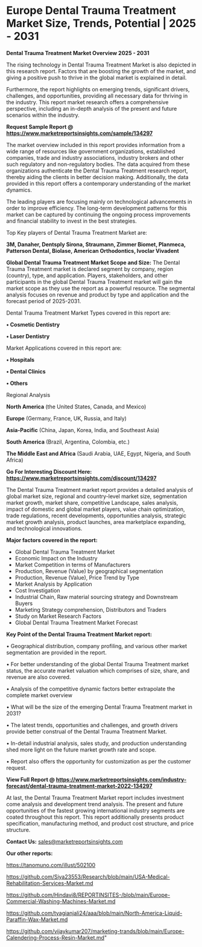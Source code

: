 # Europe Dental Trauma Treatment Market Size, Trends, Potential | 2025 - 2031

<Strong> Dental Trauma Treatment Market Overview 2025 - 2031</strong>

The rising technology in Dental Trauma Treatment Market is also depicted in this research report. Factors that are boosting the growth of the market, and giving a positive push to thrive in the global market is explained in detail.

Furthermore, the report highlights on emerging trends, significant drivers, challenges, and opportunities, providing all necessary data for thriving in the industry. This report market research offers a comprehensive perspective, including an in-depth analysis of the present and future scenarios within the industry.

<strong>Request Sample Report @ <a href=https://www.marketreportsinsights.com/sample/134297>https://www.marketreportsinsights.com/sample/134297</a></strong>

The market overview included in this report provides information from a wide range of resources like government organizations, established companies, trade and industry associations, industry brokers and other such regulatory and non-regulatory bodies. The data acquired from these organizations authenticate the Dental Trauma Treatment research report, thereby aiding the clients in better decision making. Additionally, the data provided in this report offers a contemporary understanding of the market dynamics.

The leading players are focusing mainly on technological advancements in order to improve efficiency. The long-term development patterns for this market can be captured by continuing the ongoing process improvements and financial stability to invest in the best strategies.

Top Key players of Dental Trauma Treatment Market are:

<strong>3M, Danaher, Dentsply Sirona, Straumann, Zimmer Biomet, Planmeca, Patterson Dental, Biolase, American Orthodontics, Ivoclar Vivadent</strong>

<strong><b>Global Dental Trauma Treatment Market Scope and Size:</b></strong>
The Dental Trauma Treatment market is declared segment by company, region (country), type, and application. Players, stakeholders, and other participants in the global Dental Trauma Treatment market will gain the market scope as they use the report as a powerful resource. The segmental analysis focuses on revenue and product by type and application and the forecast period of 2025-2031.

Dental Trauma Treatment Market Types covered in this report are:

<strong>• Cosmetic Dentistry

• Laser Dentistry</strong>

Market Applications covered in this report are:

<strong>• Hospitals

• Dental Clinics

• Others</strong> 

Regional Analysis

<strong>North America</strong> (the United States, Canada, and Mexico)

<strong>Europe</strong> (Germany, France, UK, Russia, and Italy)

<strong>Asia-Pacific</strong> (China, Japan, Korea, India, and Southeast Asia)

<strong>South America</strong> (Brazil, Argentina, Colombia, etc.)

<strong>The Middle East and Africa</strong> (Saudi Arabia, UAE, Egypt, Nigeria, and South Africa)

<strong>Go For Interesting Discount Here: <a href=https://www.marketreportsinsights.com/discount/134297>https://www.marketreportsinsights.com/discount/134297</a></strong>

The Dental Trauma Treatment market report provides a detailed analysis of global market size, regional and country-level market size, segmentation market growth, market share, competitive Landscape, sales analysis, impact of domestic and global market players, value chain optimization, trade regulations, recent developments, opportunities analysis, strategic market growth analysis, product launches, area marketplace expanding, and technological innovations.

<strong><b>Major factors covered in the report:</b></strong>
<ul>
  <li>Global Dental Trauma Treatment Market </li>
  <li>Economic Impact on the Industry</li>
  <li>Market Competition in terms of Manufacturers</li>
  <li>Production, Revenue (Value) by geographical segmentation</li>
  <li>Production, Revenue (Value), Price Trend by Type</li>
  <li>Market Analysis by Application</li>
  <li>Cost Investigation</li>
  <li>Industrial Chain, Raw material sourcing strategy and Downstream Buyers</li>
  <li>Marketing Strategy comprehension, Distributors and Traders</li>
  <li>Study on Market Research Factors</li>
  <li>Global Dental Trauma Treatment Market Forecast</li>
</ul>

<strong><b>Key Point of the Dental Trauma Treatment Market report:</b></strong>

• Geographical distribution, company profiling, and various other market segmentation are provided in the report.

• For better understanding of the global Dental Trauma Treatment market status, the accurate market valuation which comprises of size, share, and revenue are also covered.

• Analysis of the competitive dynamic factors better extrapolate the complete market overview

• What will be the size of the emerging Dental Trauma Treatment market in 2031?

• The latest trends, opportunities and challenges, and growth drivers provide better construal of the Dental Trauma Treatment Market.

• In-detail industrial analysis, sales study, and production understanding shed more light on the future market growth rate and scope.

• Report also offers the opportunity for customization as per the customer request.

<strong><b>View Full Report @ <a href=https://www.marketreportsinsights.com/industry-forecast/dental-trauma-treatment-market-2022-134297>https://www.marketreportsinsights.com/industry-forecast/dental-trauma-treatment-market-2022-134297</a></b></strong>


At last, the Dental Trauma Treatment Market report includes investment come analysis and development trend analysis. The present and future opportunities of the fastest growing international industry segments are coated throughout this report. This report additionally presents product specification, manufacturing method, and product cost structure, and price structure.

<strong>Contact Us:</strong>
sales@marketreportsinsights.com

<strong>Our other reports:</strong>

<a href=https://tanomuno.com/illust/502100>https://tanomuno.com/illust/502100</a>

<a href=https://github.com/Siya23553/Research/blob/main/USA-Medical-Rehabilitation-Services-Market.md>https://github.com/Siya23553/Research/blob/main/USA-Medical-Rehabilitation-Services-Market.md</a>

<a href=https://github.com/Hindavi8/REPORTINSITES-/blob/main/Europe-Commercial-Washing-Machines-Market.md>https://github.com/Hindavi8/REPORTINSITES-/blob/main/Europe-Commercial-Washing-Machines-Market.md</a>

<a href=https://github.com/tyagianjali24/aaa/blob/main/North-America-Liquid-Paraffin-Wax-Market.md>https://github.com/tyagianjali24/aaa/blob/main/North-America-Liquid-Paraffin-Wax-Market.md</a>

<a href=https://github.com/vijaykumar207/marketing-trands/blob/main/Europe-Calendering-Process-Resin-Market.md>https://github.com/vijaykumar207/marketing-trands/blob/main/Europe-Calendering-Process-Resin-Market.md</a>"
